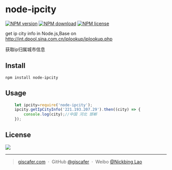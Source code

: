 # node-ipcity

[![NPM version](https://img.shields.io/npm/v/node-ipcity.svg?style=flat-square)](https://www.npmjs.com/package/node-ipcity)
[![NPM download](https://img.shields.io/npm/dt/node-ipcity.svg?maxAge=2592000?style=flat-square)](https://www.npmjs.com/package/node-ipcity)
[![NPM license](https://img.shields.io/npm/l/node-ipcity.svg?style=flat-square)](https://www.npmjs.com/package/node-ipcity)

get ip city info in Node.js,Base on http://int.dpool.sina.com.cn/iplookup/iplookup.php

获取ip归属城市信息

## Install

	npm install node-ipcity

## Usage

```javascript
	let ipcity=require('node-ipcity');
	ipcity.getIpCityInfo('221.193.207.29').then((city) => {
		console.log(city);//中国 河北 邯郸
	});

```
## License

![](https://img.shields.io/badge/license-MIT-blue.svg)

---

> [giscafer.com](http://giscafer.com) &nbsp;&middot;&nbsp;
> GitHub [@giscafer](https://github.com/giscafer) &nbsp;&middot;&nbsp;
> Weibo [@Nickbing Lao](https://weibo.com/laohoubin)

